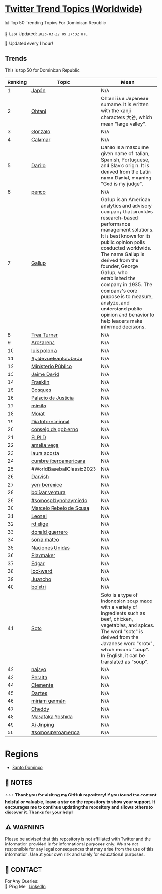 [Twitter Trend Topics (Worldwide)](https://github.com/ErcinDedeoglu/Twitter-Trend-Topics)
==========


📊 Top 50 Trending Topics For Dominican Republic

📆 Last Updated: `2023-03-22 09:17:32 UTC`

🔧 Updated every 1 hour!


## Trends

This is top 50 for Dominican Republic

| Ranking | Topic | Mean |
| ------- | ------------ | ------------ |
| 1 | [Japón](http://twitter.com/search?q=Jap%c3%b3n) | N/A |
| 2 | [Ohtani](http://twitter.com/search?q=Ohtani) | Ohtani is a Japanese surname. It is written with the kanji characters 大谷, which mean "large valley". |
| 3 | [Gonzalo](http://twitter.com/search?q=Gonzalo) | N/A |
| 4 | [Calamar](http://twitter.com/search?q=Calamar) | N/A |
| 5 | [Danilo](http://twitter.com/search?q=Danilo) | Danilo is a masculine given name of Italian, Spanish, Portuguese, and Slavic origin. It is derived from the Latin name Daniel, meaning "God is my judge". |
| 6 | [penco](http://twitter.com/search?q=penco) | N/A |
| 7 | [Gallup](http://twitter.com/search?q=Gallup) | Gallup is an American analytics and advisory company that provides research-based performance management solutions. It is best known for its public opinion polls conducted worldwide. The name Gallup is derived from the founder, George Gallup, who established the company in 1935. The company's core purpose is to measure, analyze, and understand public opinion and behavior to help leaders make informed decisions. |
| 8 | [Trea Turner](http://twitter.com/search?q=Trea+Turner) | N/A |
| 9 | [Arozarena](http://twitter.com/search?q=Arozarena) | N/A |
| 10 | [luis polonia](http://twitter.com/search?q=luis+polonia) | N/A |
| 11 | [#pldevuelvanlorobado](http://twitter.com/search?q=%23pldevuelvanlorobado) | N/A |
| 12 | [Ministerio Público](http://twitter.com/search?q=Ministerio+P%c3%bablico) | N/A |
| 13 | [Jaime David](http://twitter.com/search?q=Jaime+David) | N/A |
| 14 | [Franklin](http://twitter.com/search?q=Franklin) | N/A |
| 15 | [Bosques](http://twitter.com/search?q=Bosques) | N/A |
| 16 | [Palacio de Justicia](http://twitter.com/search?q=Palacio+de+Justicia) | N/A |
| 17 | [mimilo](http://twitter.com/search?q=mimilo) | N/A |
| 18 | [Morat](http://twitter.com/search?q=Morat) | N/A |
| 19 | [Día Internacional](http://twitter.com/search?q=D%c3%ada+Internacional) | N/A |
| 20 | [consejo de gobierno](http://twitter.com/search?q=consejo+de+gobierno) | N/A |
| 21 | [El PLD](http://twitter.com/search?q=El+PLD) | N/A |
| 22 | [amelia vega](http://twitter.com/search?q=amelia+vega) | N/A |
| 23 | [laura acosta](http://twitter.com/search?q=laura+acosta) | N/A |
| 24 | [cumbre iberoamericana](http://twitter.com/search?q=cumbre+iberoamericana) | N/A |
| 25 | [#WorldBaseballClassic2023](http://twitter.com/search?q=%23WorldBaseballClassic2023) | N/A |
| 26 | [Darvish](http://twitter.com/search?q=Darvish) | N/A |
| 27 | [yeni berenice](http://twitter.com/search?q=yeni+berenice) | N/A |
| 28 | [bolívar ventura](http://twitter.com/search?q=bol%c3%advar+ventura) | N/A |
| 29 | [#somospldynohaymiedo](http://twitter.com/search?q=%23somospldynohaymiedo) | N/A |
| 30 | [Marcelo Rebelo de Sousa](http://twitter.com/search?q=Marcelo+Rebelo+de+Sousa) | N/A |
| 31 | [Leonel](http://twitter.com/search?q=Leonel) | N/A |
| 32 | [rd elige](http://twitter.com/search?q=rd+elige) | N/A |
| 33 | [donald guerrero](http://twitter.com/search?q=donald+guerrero) | N/A |
| 34 | [sonia mateo](http://twitter.com/search?q=sonia+mateo) | N/A |
| 35 | [Naciones Unidas](http://twitter.com/search?q=Naciones+Unidas) | N/A |
| 36 | [Playmaker](http://twitter.com/search?q=Playmaker) | N/A |
| 37 | [Edgar](http://twitter.com/search?q=Edgar) | N/A |
| 38 | [lockward](http://twitter.com/search?q=lockward) | N/A |
| 39 | [Juancho](http://twitter.com/search?q=Juancho) | N/A |
| 40 | [boletri](http://twitter.com/search?q=boletri) | N/A |
| 41 | [Soto](http://twitter.com/search?q=Soto) | Soto is a type of Indonesian soup made with a variety of ingredients such as beef, chicken, vegetables, and spices. The word "soto" is derived from the Javanese word "sroto", which means "soup". In English, it can be translated as "soup". |
| 42 | [najayo](http://twitter.com/search?q=najayo) | N/A |
| 43 | [Peralta](http://twitter.com/search?q=Peralta) | N/A |
| 44 | [Clemente](http://twitter.com/search?q=Clemente) | N/A |
| 45 | [Dantes](http://twitter.com/search?q=Dantes) | N/A |
| 46 | [miriam germán](http://twitter.com/search?q=miriam+germ%c3%a1n) | N/A |
| 47 | [Cheddy](http://twitter.com/search?q=Cheddy) | N/A |
| 48 | [Masataka Yoshida](http://twitter.com/search?q=Masataka+Yoshida) | N/A |
| 49 | [Xi Jinping](http://twitter.com/search?q=Xi+Jinping) | N/A |
| 50 | [#somosiberoamérica](http://twitter.com/search?q=%23somosiberoam%c3%a9rica) | N/A |



# Regions

* [Santo Domingo](</Dominican Republic/Santo Domingo.md>)



## 📝 NOTES

⭐⭐⭐ **Thank you for visiting my GitHub repository! If you found the content helpful or valuable, leave a star on the repository to show your support. It encourages me to continue updating the repository and allows others to discover it. Thanks for your help!**


## ⚠️ WARNING

Please be advised that this repository is not affiliated with Twitter and the information provided is for informational purposes only. We are not responsible for any legal consequences that may arise from the use of this information. Use at your own risk and solely for educational purposes.


## 📨 CONTACT

 For Any Queries:  
            🏓 Ping Me : [LinkedIn](https://www.linkedin.com/in/ercindedeoglu/)
